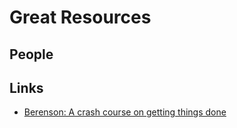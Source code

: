 # Great Resources

## People

## Links
- [Berenson: A crash course on getting things done](https://docs.google.com/document/d/e/2PACX-1vRdwyVxLOgQKwmZB6keR2ukl4E_bW_XXuUtYUijCKTET4O2-ve6IKG6idMQBDhFbj5P8t1u5j5Tcknj/pub)
